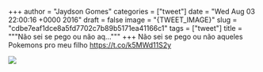 
+++
author = "Jaydson Gomes"
categories = ["tweet"]
date = "Wed Aug 03 22:00:16 +0000 2016"
draft = false
image = "{TWEET_IMAGE}"
slug = "cdbe7eaf1dce8a5fd7702c7b89b5171ea41166c1"
tags = ["tweet"]
title = """Não sei se pego ou não aq..."""
+++
Não sei se pego ou não aqueles Pokemons pro meu filho https://t.co/k5MWd11S2y

![](/images/tweet-media/760958487803420672-Co93rjpW8AARPjW.jpg)